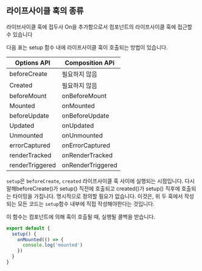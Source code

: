 ## 라이프사이클 훅의 종류

라이브사이클 훅에 접두사 On을 추가함으로서 컴포넌트의 라이프사이클 훅에 접근할 수 있습니다

다음 표는 setup 함수 내에 라이프사이클 훅이 호출되는 방법이 있습니다.

| Options API     | Composition APi   |
| --------------- | ----------------- |
| beforeCreate    | 필요하지 않음     |
| Created         | 필요하지 않음     |
| beforeMount     | onBeforeMount     |
| Mounted         | onMounted         |
| beforeUpdate    | onBeforeUpdate    |
| Updated         | onUpdated         |
| Unmounted       | onUnmounted       |
| errorCaptured   | onErrorCaptured   |
| renderTracked   | onRenderTracked   |
| renderTriggered | onRenderTriggered |

`setup`은 `beforeCreate`, `created` 라이프사이클 훅 사이에 실행되는 시점입니다. 다시 말해beforeCreate()가 setup() 직전에 호출되고 created()가 setup() 직후에 호출되는 타이밍을 가집니다. 명시적으로 정의할 필요가 없습니다. 이것은, 위 두 훅에서 작성되는 모든 코드는 `setup`함수 내부에 직접 작성해야한다는 것입니다.

이 함수는 컴포넌트에 의해 훅이 호출될 때, 실행될 콜백을 받습니다.

```js
export default {
  setup() {
    onMounted(() => {
      console.log('mounted')
    })
  }
}
```

